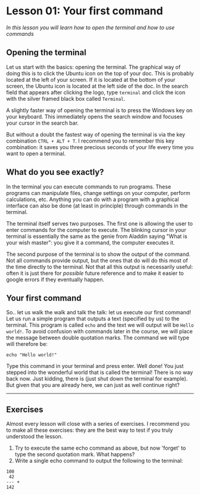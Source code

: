 # Lesson 01: Your first command
*In this lesson you will learn how to open the terminal and how to use commands*

## Opening the terminal
Let us start with the basics: opening the terminal. The graphical way of doing this is to click the Ubuntu icon on the top of your doc. This is probably located at the left of your screen. If it is located at the bottom of your screen, the Ubuntu icon is located at the left side of the doc. In the search field that appears after clicking the logo, type `terminal` and click the icon with the silver framed black box called `Terminal`.

A slightly faster way of opening the terminal is to press the Windows key on your keyboard. This immediately opens the search window and focuses your cursor in the search bar.

But without a doubt the fastest way of opening the terminal is via the key combination `CTRL + ALT + T`. I recommend you to remember this key combination: it saves you three precious seconds of your life every time you want to open a terminal.

## What do you see exactly?
In the terminal you can execute commands to run programs. These programs can manipulate files, change settings on your computer, perform calculations, etc. Anything you can do with a program with a graphical interface can also be done (at least in principle) through commands in the terminal.

The terminal itself serves two purposes. The first one is allowing the user to enter commands for the computer to execute. The blinking cursor in your terminal is essentially the same as the genie from Aladdin saying "What is your wish master": you give it a command, the computer executes it.

The second purpose of the terminal is to show the output of the command. Not all commands provide output, but the ones that do will do this most of the time directly to the terminal. Not that all this output is necessarily useful: often it is just there for *possible* future reference and to make it easier to google errors if they eventually happen.

## Your first command
So.. let us walk the walk and talk the talk: let us execute our first command! Let us run a simple program that outputs a text (specified by us) to the terminal. This program is called `echo` and the text we will output will be `Hello world!`. To avoid confusion with commands later in the course, we will place the message between double quotation marks. The command we will type will therefore be:

```
echo "Hello world!"
```

Type this command in your terminal and press enter. Well done! You just stepped into the wonderful world that is called the terminal! There is no way back now. Just kidding, there is (just shut down the terminal for example). But given that you are already here, we can just as well continue right?

---
## Exercises
Almost every lesson will close with a series of exercises. I recommend you to make all these exercises: they are the best way to test if you truly understood the lesson.

1. Try to execute the same echo command as above, but now 'forget' to type the second quotation mark. What happens?
2. Write a single echo command to output the following to the terminal:

```
100
 42
--- +
142
```
